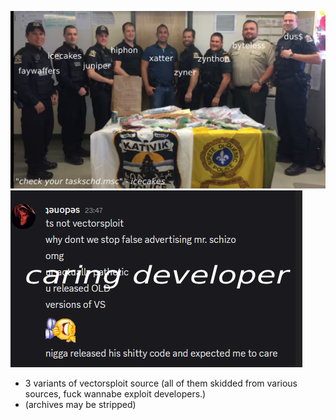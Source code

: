 ![My image](ratted.png)
![My image](firefox_Fxo06CCHvz.png)

- 3 variants of vectorsploit source (all of them skidded from various sources, fuck wannabe exploit developers.)
- (archives may be stripped)
